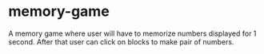 # memory-game
A memory game where user will have to memorize numbers displayed for 1 second.  After that user can  click on blocks to make pair of numbers.
